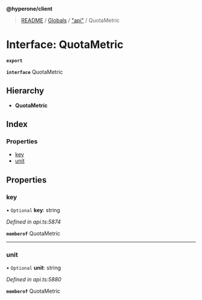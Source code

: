 **@hyperone/client**

> [README](../README.md) / [Globals](../globals.md) / ["api"](../modules/_api_.md) / QuotaMetric

# Interface: QuotaMetric

**`export`** 

**`interface`** QuotaMetric

## Hierarchy

* **QuotaMetric**

## Index

### Properties

* [key](_api_.quotametric.md#key)
* [unit](_api_.quotametric.md#unit)

## Properties

### key

• `Optional` **key**: string

*Defined in api.ts:5874*

**`memberof`** QuotaMetric

___

### unit

• `Optional` **unit**: string

*Defined in api.ts:5880*

**`memberof`** QuotaMetric
